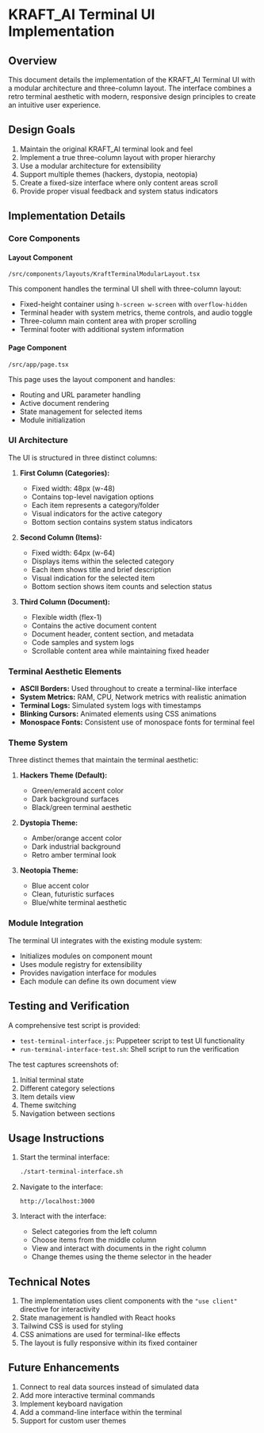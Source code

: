 # KRAFT_AI Terminal UI Implementation

## Overview

This document details the implementation of the KRAFT_AI Terminal UI with a modular architecture and three-column layout. The interface combines a retro terminal aesthetic with modern, responsive design principles to create an intuitive user experience.

## Design Goals

1. Maintain the original KRAFT_AI terminal look and feel
2. Implement a true three-column layout with proper hierarchy
3. Use a modular architecture for extensibility
4. Support multiple themes (hackers, dystopia, neotopia)
5. Create a fixed-size interface where only content areas scroll
6. Provide proper visual feedback and system status indicators

## Implementation Details

### Core Components

#### Layout Component
`/src/components/layouts/KraftTerminalModularLayout.tsx`

This component handles the terminal UI shell with three-column layout:
- Fixed-height container using `h-screen w-screen` with `overflow-hidden`
- Terminal header with system metrics, theme controls, and audio toggle
- Three-column main content area with proper scrolling
- Terminal footer with additional system information

#### Page Component
`/src/app/page.tsx`

This page uses the layout component and handles:
- Routing and URL parameter handling
- Active document rendering
- State management for selected items
- Module initialization

### UI Architecture

The UI is structured in three distinct columns:

1. **First Column (Categories):**
   - Fixed width: 48px (w-48)
   - Contains top-level navigation options
   - Each item represents a category/folder
   - Visual indicators for the active category
   - Bottom section contains system status indicators

2. **Second Column (Items):**
   - Fixed width: 64px (w-64)
   - Displays items within the selected category
   - Each item shows title and brief description
   - Visual indication for the selected item
   - Bottom section shows item counts and selection status

3. **Third Column (Document):**
   - Flexible width (flex-1)
   - Contains the active document content
   - Document header, content section, and metadata
   - Code samples and system logs
   - Scrollable content area while maintaining fixed header

### Terminal Aesthetic Elements

- **ASCII Borders:** Used throughout to create a terminal-like interface
- **System Metrics:** RAM, CPU, Network metrics with realistic animation
- **Terminal Logs:** Simulated system logs with timestamps
- **Blinking Cursors:** Animated elements using CSS animations
- **Monospace Fonts:** Consistent use of monospace fonts for terminal feel

### Theme System

Three distinct themes that maintain the terminal aesthetic:

1. **Hackers Theme (Default):**
   - Green/emerald accent color
   - Dark background surfaces
   - Black/green terminal aesthetic

2. **Dystopia Theme:**
   - Amber/orange accent color
   - Dark industrial background
   - Retro amber terminal look

3. **Neotopia Theme:**
   - Blue accent color
   - Clean, futuristic surfaces
   - Blue/white terminal aesthetic

### Module Integration

The terminal UI integrates with the existing module system:
- Initializes modules on component mount
- Uses module registry for extensibility
- Provides navigation interface for modules
- Each module can define its own document view

## Testing and Verification

A comprehensive test script is provided:
- `test-terminal-interface.js`: Puppeteer script to test UI functionality
- `run-terminal-interface-test.sh`: Shell script to run the verification

The test captures screenshots of:
1. Initial terminal state
2. Different category selections
3. Item details view
4. Theme switching
5. Navigation between sections

## Usage Instructions

1. Start the terminal interface:
   ```bash
   ./start-terminal-interface.sh
   ```

2. Navigate to the interface:
   ```
   http://localhost:3000
   ```

3. Interact with the interface:
   - Select categories from the left column
   - Choose items from the middle column
   - View and interact with documents in the right column
   - Change themes using the theme selector in the header

## Technical Notes

1. The implementation uses client components with the `"use client"` directive for interactivity
2. State management is handled with React hooks
3. Tailwind CSS is used for styling
4. CSS animations are used for terminal-like effects
5. The layout is fully responsive within its fixed container

## Future Enhancements

1. Connect to real data sources instead of simulated data
2. Add more interactive terminal commands
3. Implement keyboard navigation
4. Add a command-line interface within the terminal
5. Support for custom user themes